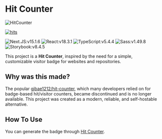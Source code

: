 # Hit Counter

![HitCounter](/hit-counter-banner.png)

[![hits](https://hits.devcomma.com/api/hit?url=https%3A%2F%2Fgithub.com%2FHanSeongLee%2Fhit-counter&title=hits&count_bg=%234CAF50)](https://hits.devcomma.com)

![Next.JS:v15.1.6](https://img.shields.io/badge/v15.1.6-575757?logo=next.js&label=Next.js&labelColor=000000)
![React:v18.3.1](https://img.shields.io/badge/v18.3.1-575757?logo=react&logoColor=000000&label=React&labelColor=61DAFB)
![TypeScript:v5.4.4](https://img.shields.io/badge/v5.4.4-575757?logo=typescript&logoColor=FFFFFF&label=TypeScript&labelColor=3178C6)
![Sass:v1.49.8](https://img.shields.io/badge/v1.49.8-575757?logo=sass&logoColor=FFFFFF&label=Sass&labelColor=CC6699)
![Storybook:v8.4.5](https://img.shields.io/badge/v8.4.5-575757?logo=sass&logoColor=FFFFFF&label=Storybook&labelColor=FF4785)

This project is a **Hit Counter**, inspired by the need for a simple, customizable visitor badge for websites and repositories.

## Why was this made?

The popular [gjbae1212/hit-counter](https://github.com/gjbae1212/hit-counter), which many developers relied on for badge-based hit/visitor counters, became discontinued and is no longer available. This project was created as a modern, reliable, and self-hostable alternative.

## How To Use
You can generate the badge through [Hit Counter](https://hits.devcomma.com).
